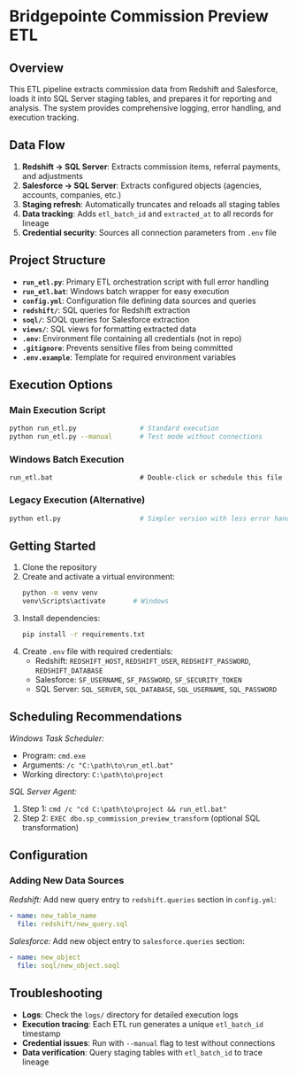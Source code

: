 # Bridgepointe Commission Preview ETL

## Overview
This ETL pipeline extracts commission data from Redshift and Salesforce, loads it into SQL Server staging tables, and prepares it for reporting and analysis. The system provides comprehensive logging, error handling, and execution tracking.

## Data Flow
1. **Redshift → SQL Server**: Extracts commission items, referral payments, and adjustments
2. **Salesforce → SQL Server**: Extracts configured objects (agencies, accounts, companies, etc.)
3. **Staging refresh**: Automatically truncates and reloads all staging tables
4. **Data tracking**: Adds `etl_batch_id` and `extracted_at` to all records for lineage
5. **Credential security**: Sources all connection parameters from `.env` file

## Project Structure
- **`run_etl.py`**: Primary ETL orchestration script with full error handling
- **`run_etl.bat`**: Windows batch wrapper for easy execution
- **`config.yml`**: Configuration file defining data sources and queries
- **`redshift/`**: SQL queries for Redshift extraction
- **`soql/`**: SOQL queries for Salesforce extraction
- **`views/`**: SQL views for formatting extracted data
- **`.env`**: Environment file containing all credentials (not in repo)
- **`.gitignore`**: Prevents sensitive files from being committed
- **`.env.example`**: Template for required environment variables

## Execution Options

### Main Execution Script
```bash
python run_etl.py                # Standard execution
python run_etl.py --manual       # Test mode without connections
```

### Windows Batch Execution
```
run_etl.bat                      # Double-click or schedule this file
```

### Legacy Execution (Alternative)
```bash
python etl.py                    # Simpler version with less error handling
```

## Getting Started
1. Clone the repository
2. Create and activate a virtual environment:
   ```bash
   python -m venv venv
   venv\Scripts\activate       # Windows
   ```
3. Install dependencies:
   ```bash
   pip install -r requirements.txt
   ```
4. Create `.env` file with required credentials:
   - Redshift: `REDSHIFT_HOST`, `REDSHIFT_USER`, `REDSHIFT_PASSWORD`, `REDSHIFT_DATABASE`
   - Salesforce: `SF_USERNAME`, `SF_PASSWORD`, `SF_SECURITY_TOKEN`
   - SQL Server: `SQL_SERVER`, `SQL_DATABASE`, `SQL_USERNAME`, `SQL_PASSWORD`

## Scheduling Recommendations
*Windows Task Scheduler:*
- Program: `cmd.exe`
- Arguments: `/c "C:\path\to\run_etl.bat"`
- Working directory: `C:\path\to\project`

*SQL Server Agent:*
1. Step 1: `cmd /c "cd C:\path\to\project && run_etl.bat"`
2. Step 2: `EXEC dbo.sp_commission_preview_transform` (optional SQL transformation)

## Configuration

### Adding New Data Sources
*Redshift:* Add new query entry to `redshift.queries` section in `config.yml`:
```yaml
- name: new_table_name
  file: redshift/new_query.sql
```

*Salesforce:* Add new object entry to `salesforce.queries` section:
```yaml
- name: new_object
  file: soql/new_object.soql
```

## Troubleshooting
- **Logs**: Check the `logs/` directory for detailed execution logs
- **Execution tracing**: Each ETL run generates a unique `etl_batch_id` timestamp
- **Credential issues**: Run with `--manual` flag to test without connections
- **Data verification**: Query staging tables with `etl_batch_id` to trace lineage
